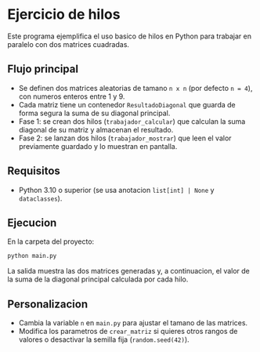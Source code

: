 # Ejercicio de hilos

Este programa ejemplifica el uso basico de hilos en Python para trabajar en paralelo con dos matrices cuadradas.

## Flujo principal

- Se definen dos matrices aleatorias de tamano `n x n` (por defecto `n = 4`), con numeros enteros entre 1 y 9.
- Cada matriz tiene un contenedor `ResultadoDiagonal` que guarda de forma segura la suma de su diagonal principal.
- Fase 1: se crean dos hilos (`trabajador_calcular`) que calculan la suma diagonal de su matriz y almacenan el resultado.
- Fase 2: se lanzan dos hilos (`trabajador_mostrar`) que leen el valor previamente guardado y lo muestran en pantalla.

## Requisitos

- Python 3.10 o superior (se usa anotacion `list[int] | None` y `dataclasses`).

## Ejecucion

En la carpeta del proyecto:

```bash
python main.py
```

La salida muestra las dos matrices generadas y, a continuacion, el valor de la suma de la diagonal principal calculada por cada hilo.

## Personalizacion

- Cambia la variable `n` en `main.py` para ajustar el tamano de las matrices.
- Modifica los parametros de `crear_matriz` si quieres otros rangos de valores o desactivar la semilla fija (`random.seed(42)`).
